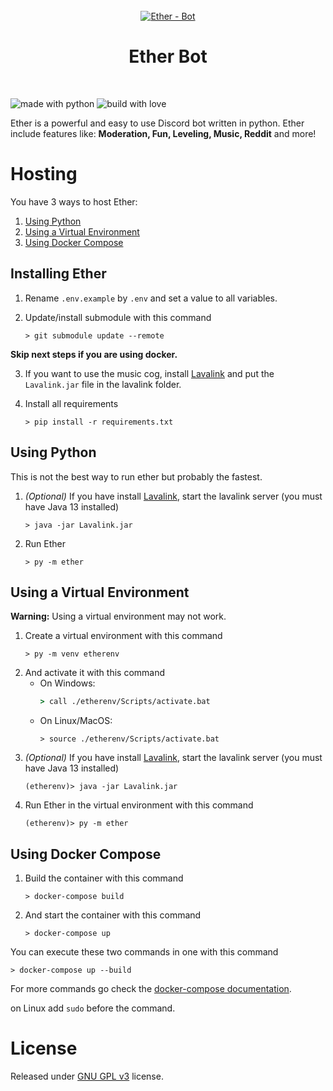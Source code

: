 <div align="center">
   <br>
      <a href="">
         <img src="https://i.imgur.com/EAoUInS.png" alt="Ether - Bot">
      </a>
      <br>
      <h1>Ether Bot</h1>
      <br>
</div>

![made with python](https://forthebadge.com/images/badges/made-with-python.svg) ![build with love](https://forthebadge.com/images/badges/built-with-love.svg)

Ether is a powerful and easy to use Discord bot written in python. Ether include features like: **Moderation, Fun, Leveling, Music, Reddit** and more!

# Hosting

You have 3 ways to host Ether:

1. <a href="#using-python">Using Python</a>
2. <a href="#using-a-virtual-environment">Using a Virtual Environment</a>
3. <a href="#using-docker-compose">Using Docker Compose</a>

## Installing Ether

 1. Rename `.env.example` by `.env` and set a value to all variables.

 2. Update/install submodule with this command
    ```shell
    > git submodule update --remote
    ```

**Skip next steps if you are using docker.**

 3. If you want to use the music cog, install [Lavalink](https://github.com/freyacodes/Lavalink) and put the `Lavalink.jar` file in the lavalink folder.

 4. Install all requirements
    ```shell
    > pip install -r requirements.txt
    ``` 

## Using Python

This is not the best way to run ether but probably the fastest.

 1. *(Optional)* If you have install [Lavalink](https://github.com/freyacodes/Lavalink), start the lavalink server (you must have Java 13 installed)
    ```shell
    > java -jar Lavalink.jar
    ```
 2. Run Ether
    ```shell
    > py -m ether
    ```

## Using a Virtual Environment

**Warning:** Using a virtual environment may not work.

 1. Create a virtual environment with this command
    ```shell
    > py -m venv etherenv
    ```
 2. And activate it with this command
    * On Windows:    
        ```bat
        > call ./etherenv/Scripts/activate.bat
        ```
    * On Linux/MacOS:
        ```shell
        > source ./etherenv/Scripts/activate.bat
        ```
 3. *(Optional)* If you have install [Lavalink](https://github.com/freyacodes/Lavalink), start the lavalink server (you must have Java 13 installed)
    ```shell
    (etherenv)> java -jar Lavalink.jar
    ```
 4. Run Ether in the virtual environment with this command
    ```shell
    (etherenv)> py -m ether
    ```

## Using Docker Compose

 1. Build the container with this command
    ```shell
    > docker-compose build
    ```
 2. And start the container with this command
    ```shell
    > docker-compose up
    ```

You can execute these two commands in one with this command
```shell
> docker-compose up --build
```

For more commands go check the [docker-compose documentation]().

on Linux add `sudo` before the command.

# License

Released under [GNU GPL v3](https://www.gnu.org/licenses/gpl-3.0.en.html) license.
